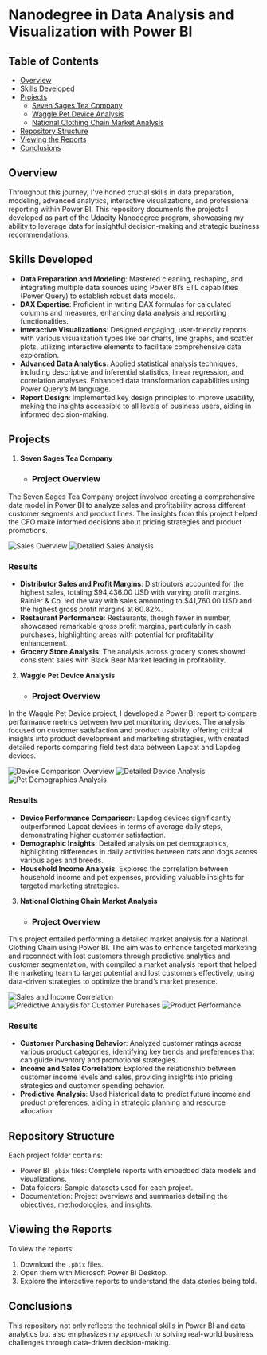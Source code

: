 # Nanodegree in Data Analysis and Visualization with Power BI

## Table of Contents
- [Overview](#overview)
- [Skills Developed](#skills-developed)
- [Projects](#projects)
  - [Seven Sages Tea Company](#seven-sages-tea-company)
  - [Waggle Pet Device Analysis](#waggle-pet-device-analysis)
  - [National Clothing Chain Market Analysis](#national-clothing-chain-market-analysis)
- [Repository Structure](#repository-structure)
- [Viewing the Reports](#viewing-the-reports)
- [Conclusions](#conclusions)

## Overview
Throughout this journey, I've honed crucial skills in data preparation, modeling, advanced analytics, interactive visualizations, and professional reporting within Power BI. This repository documents the projects I developed as part of the Udacity Nanodegree program, showcasing my ability to leverage data for insightful decision-making and strategic business recommendations.

## Skills Developed
- **Data Preparation and Modeling**: Mastered cleaning, reshaping, and integrating multiple data sources using Power BI’s ETL capabilities (Power Query) to establish robust data models.
- **DAX Expertise**: Proficient in writing DAX formulas for calculated columns and measures, enhancing data analysis and reporting functionalities.
- **Interactive Visualizations**: Designed engaging, user-friendly reports with various visualization types like bar charts, line graphs, and scatter plots, utilizing interactive elements to facilitate comprehensive data exploration.
- **Advanced Data Analytics**: Applied statistical analysis techniques, including descriptive and inferential statistics, linear regression, and correlation analyses. Enhanced data transformation capabilities using Power Query’s M language.
- **Report Design**: Implemented key design principles to improve usability, making the insights accessible to all levels of business users, aiding in informed decision-making.

## Projects
1. **Seven Sages Tea Company**
   - ### Project Overview
The Seven Sages Tea Company project involved creating a comprehensive data model in Power BI to analyze sales and profitability across different customer segments and product lines. The insights from this project helped the CFO make informed decisions about pricing strategies and product promotions.

![Sales Overview](Project%201/Results/1st%20res%20P1.PNG)
![Detailed Sales Analysis](Project%201/Results/2nd%20res%20P1.PNG)

### Results
- **Distributor Sales and Profit Margins**: Distributors accounted for the highest sales, totaling $94,436.00 USD with varying profit margins. Rainier & Co. led the way with sales amounting to $41,760.00 USD and the highest gross profit margins at 60.82%.
- **Restaurant Performance**: Restaurants, though fewer in number, showcased remarkable gross profit margins, particularly in cash purchases, highlighting areas with potential for profitability enhancement.
- **Grocery Store Analysis**: The analysis across grocery stores showed consistent sales with Black Bear Market leading in profitability.


2. **Waggle Pet Device Analysis**
   - ### Project Overview
In the Waggle Pet Device project, I developed a Power BI report to compare performance metrics between two pet monitoring devices. The analysis focused on customer satisfaction and product usability, offering critical insights into product development and marketing strategies, with created detailed reports comparing field test data between Lapcat and Lapdog devices.

![Device Comparison Overview](Project%202/Results/1st%20res%20P2.PNG)
![Detailed Device Analysis](Project%202/Results/2nd%20res%20P2.PNG)
![Pet Demographics Analysis](Project%202/Results/3rd%20res%20P2.PNG)

### Results
- **Device Performance Comparison**: Lapdog devices significantly outperformed Lapcat devices in terms of average daily steps, demonstrating higher customer satisfaction.
- **Demographic Insights**: Detailed analysis on pet demographics, highlighting differences in daily activities between cats and dogs across various ages and breeds.
- **Household Income Analysis**: Explored the correlation between household income and pet expenses, providing valuable insights for targeted marketing strategies.

3. **National Clothing Chain Market Analysis**
   - ### Project Overview
This project entailed performing a detailed market analysis for a National Clothing Chain using Power BI. The aim was to enhance targeted marketing and reconnect with lost customers through predictive analytics and customer segmentation, with compiled a market analysis report that helped the marketing team to target potential and lost customers effectively, using data-driven strategies to optimize the brand’s market presence.

![Sales and Income Correlation](Project%203/Results/1st%20res%20P3.PNG)
![Predictive Analysis for Customer Purchases](Project%203/Results/3rd%20res%20P3.PNG)
![Product Performance](Project%203/Results/4th%%20res%20P3.PNG)


### Results
- **Customer Purchasing Behavior**: Analyzed customer ratings across various product categories, identifying key trends and preferences that can guide inventory and promotional strategies.
- **Income and Sales Correlation**: Explored the relationship between customer income levels and sales, providing insights into pricing strategies and customer spending behavior.
- **Predictive Analysis**: Used historical data to predict future income and product preferences, aiding in strategic planning and resource allocation.


## Repository Structure
Each project folder contains:
- Power BI `.pbix` files: Complete reports with embedded data models and visualizations.
- Data folders: Sample datasets used for each project.
- Documentation: Project overviews and summaries detailing the objectives, methodologies, and insights.

## Viewing the Reports
To view the reports:
1. Download the `.pbix` files.
2. Open them with Microsoft Power BI Desktop.
3. Explore the interactive reports to understand the data stories being told.

## Conclusions
This repository not only reflects the technical skills in Power BI and data analytics but also emphasizes my approach to solving real-world business challenges through data-driven decision-making.
